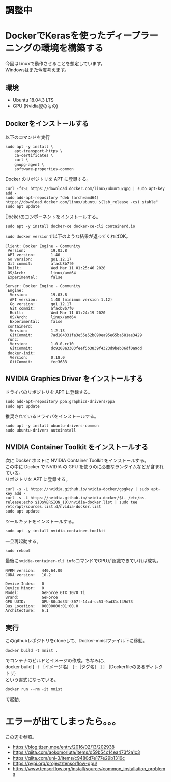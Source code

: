 # 調整中

# DockerでKerasを使ったディープラーニングの環境を構築する
今回はLinuxで動作させることを想定しています。  
Windowsはまた今度考えます。

## 環境
- Ubuntu 18.04.3 LTS
- GPU (Nvidia製のもの)

## Dockerをインストールする
以下のコマンドを実行
```
sudo apt -y install \
    apt-transport-https \
    ca-certificates \
    curl \
    gnupg-agent \
    software-properties-common
```  
  
Docker のリポジトリを APT に登録する。  
```
curl -fsSL https://download.docker.com/linux/ubuntu/gpg | sudo apt-key add -
sudo add-apt-repository "deb [arch=amd64] https://download.docker.com/linux/ubuntu $(lsb_release -cs) stable"
sudo apt update
```  
  
Dockerのコンポーネントをインストールする。
```
sudo apt -y install docker-ce docker-ce-cli containerd.io
```
  
`sudo docker version`で以下のような結果が返ってくればOK。  
```
Client: Docker Engine - Community
 Version:           19.03.8
 API version:       1.40
 Go version:        go1.12.17
 Git commit:        afacb8b7f0
 Built:             Wed Mar 11 01:25:46 2020
 OS/Arch:           linux/amd64
 Experimental:      false

Server: Docker Engine - Community
 Engine:
  Version:          19.03.8
  API version:      1.40 (minimum version 1.12)
  Go version:       go1.12.17
  Git commit:       afacb8b7f0
  Built:            Wed Mar 11 01:24:19 2020
  OS/Arch:          linux/amd64
  Experimental:     false
 containerd:
  Version:          1.2.13
  GitCommit:        7ad184331fa3e55e52b890ea95e65ba581ae3429
 runc:
  Version:          1.0.0-rc10
  GitCommit:        dc9208a3303feef5b3839f4323d9beb36df0a9dd
 docker-init:
  Version:          0.18.0
  GitCommit:        fec3683
```  

## NVIDIA Graphics Driver をインストールする
ドライバのリポジトリを APT に登録する。  
```
sudo add-apt-repository ppa:graphics-drivers/ppa
sudo apt update
```  
  
推奨されているドライバをインストールする。
```
sudo apt -y install ubuntu-drivers-common
sudo ubuntu-drivers autoinstall
```  

## NVIDIA Container Toolkit をインストールする
次に Docker ホストに NVIDIA Container Toolkit をインストールする。  
この中に Docker で NVIDIA の GPU を使うのに必要なランタイムなどが含まれている。  
リポジトリを APT に登録する。
```
curl -s -L https://nvidia.github.io/nvidia-docker/gpgkey | sudo apt-key add -
curl -s -L https://nvidia.github.io/nvidia-docker/$(. /etc/os-release;echo $ID$VERSION_ID)/nvidia-docker.list | sudo tee /etc/apt/sources.list.d/nvidia-docker.list
sudo apt update
```  
  
ツールキットをインストールする。
```
sudo apt -y install nvidia-container-toolkit
```  
  
一旦再起動する。
```
sudo reboot
```  
  
最後に`nvidia-container-cli info`コマンドでGPUが認識できていれば成功。  
```
NVRM version:   440.64.00
CUDA version:   10.2

Device Index:   0
Device Minor:   0
Model:          GeForce GTX 1070 Ti
Brand:          GeForce
GPU UUID:       GPU-80c3d33f-307f-14cd-cc53-9ad31cf49d73
Bus Location:   00000000:01:00.0
Architecture:   6.1
```

## 実行
このgithubレポジトリをcloneして、Docker-mnistファイル下に移動。  
```
docker build -t mnist .
```  
でコンテナのビルドとイメージの作成。ちなみに、  
docker build [ -t ｛イメージ名｝ [ :｛タグ名｝ ] ] ｛Dockerfileのあるディレクトリ｝  
という書式になっている。  

```
docker run --rm -it mnist
```  
で起動。

# エラーが出てしまったら。。。
この辺を参照。
- https://blog.tizen.moe/entry/2016/02/13/202938
- https://qiita.com/aokomoriuta/items/d59b54c14ea473f2a1c3
- https://qiita.com/uni-3/items/c9480d7e177e29b1316c
- https://pypi.org/project/tensorflow-gpu/
- https://www.tensorflow.org/install/source#common_installation_problems